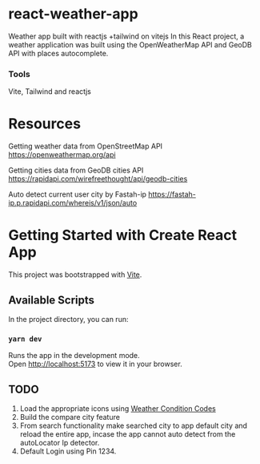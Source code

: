 # react-weather-app

Weather app built with reactjs
+tailwind
on vitejs
In this React project, a weather application was built using the OpenWeatherMap API and GeoDB API with places autocomplete.

### Tools

Vite, Tailwind and reactjs

# Resources

Getting weather data from OpenStreetMap API
https://openweathermap.org/api

Getting cities data from GeoDB cities API
https://rapidapi.com/wirefreethought/api/geodb-cities

Auto detect current user city by Fastah-ip
https://fastah-ip.p.rapidapi.com/whereis/v1/json/auto

# Getting Started with Create React App

This project was bootstrapped with [Vite](https://vitejs.dev/guide/).

## Available Scripts

In the project directory, you can run:

### `yarn dev`

Runs the app in the development mode.\
Open [http://localhost:5173](http://localhost:5173) to view it in your browser.

## TODO

1. Load the appropriate icons using [Weather Condition Codes](https://openweathermap.org/weather-conditions#Weather-Condition-Codes-2)
2. Build the compare city feature
3. From search functionality make searched city to app default city and reload the entire app, incase the app cannot auto detect from the autoLocator Ip detector.
4. Default Login using Pin 1234.

